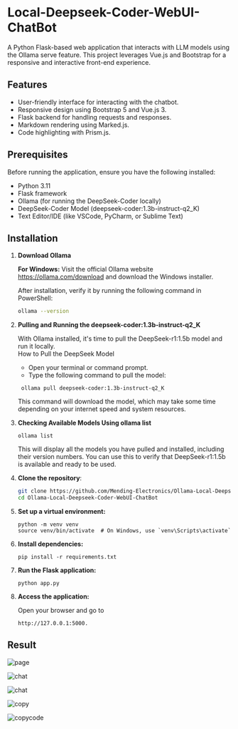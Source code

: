 # Local-Deepseek-Coder-WebUI-ChatBot

A Python Flask-based web application that interacts with LLM models using the Ollama serve feature. This project leverages Vue.js and Bootstrap for a responsive and interactive front-end experience.

## Features

- User-friendly interface for interacting with the chatbot.
- Responsive design using Bootstrap 5 and Vue.js 3.
- Flask backend for handling requests and responses.
- Markdown rendering using Marked.js.
- Code highlighting with Prism.js.

## Prerequisites

Before running the application, ensure you have the following installed:
- Python 3.11
- Flask framework
- Ollama (for running the DeepSeek-Coder locally)
- DeepSeek-Coder Model (deepseek-coder:1.3b-instruct-q2_K)
- Text Editor/IDE (like VSCode, PyCharm, or Sublime Text)

## Installation

1. **Download Ollama**

   **For Windows:**
   Visit the official Ollama website https://ollama.com/download and download the Windows installer.

   After installation, verify it by running the following command in PowerShell:
   
   ```bash
   ollama --version

2. **Pulling and Running the deepseek-coder:1.3b-instruct-q2_K**

   With Ollama installed, it's time to pull the DeepSeek-r1:1.5b model and run it locally. </br>
   How to Pull the DeepSeek Model
   - Open your terminal or command prompt.
   - Type the following command to pull the model:
   ```
    ollama pull deepseek-coder:1.3b-instruct-q2_K
   ```
   This command will download the model, which may take some time depending on your internet speed and system resources.
   
4. **Checking Available Models Using ollama list**
   ```
   ollama list
   ```
   This will display all the models you have pulled and installed, including their version numbers. You can use this to verify that DeepSeek-r1:1.5b is available and ready to be used.

5. **Clone the repository**:
   ```bash
   git clone https://github.com/Mending-Electronics/Ollama-Local-Deepseek-Coder-WebUI-ChatBot.git
   cd Ollama-Local-Deepseek-Coder-WebUI-ChatBot
   
6. **Set up a virtual environment:**
   ```
   python -m venv venv
   source venv/bin/activate  # On Windows, use `venv\Scripts\activate`
   ```
   
7. **Install dependencies:**
   ```
   pip install -r requirements.txt
   ```
   
8. **Run the Flask application:**
   ```
   python app.py
   ```
   
9. **Access the application:**

   Open your browser and go to
   ```
   http://127.0.0.1:5000.
   ```

## Result

![page](https://github.com/Mending-Electronics/Ollama-Local-Deepseek-Coder-WebUI-ChatBot/blob/main/.illustration/Capture1.png?raw=true "page")

![chat](https://github.com/Mending-Electronics/Ollama-Local-Deepseek-Coder-WebUI-ChatBot/blob/main/.illustration/Capture2.png?raw=true "chat")

![chat](https://github.com/Mending-Electronics/Ollama-Local-Deepseek-Coder-WebUI-ChatBot/blob/main/.illustration/Capture3.png?raw=true "chat")

![copy](https://github.com/Mending-Electronics/Ollama-Local-Deepseek-Coder-WebUI-ChatBot/blob/main/.illustration/Capture4.png?raw=true "copy")

![copycode](https://github.com/Mending-Electronics/Ollama-Local-Deepseek-Coder-WebUI-ChatBot/blob/main/.illustration/Capture5.png?raw=true "copycode")
